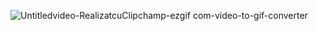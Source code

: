 ![Untitledvideo-RealizatcuClipchamp-ezgif com-video-to-gif-converter](https://github.com/Fl0rn/TownPulse/assets/122396696/8c1c0262-2897-4f3e-9d5b-f8835a126deb)
